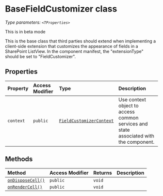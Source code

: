 # BaseFieldCustomizer <TProperties> class



_Type parameters: `<TProperties>`_

This is in beta mode

This is the base class that third parties should extend when implementing a client-side extension that customizes the appearance of fields in a SharePoint ListView. In the component manifest, the "extensionType" should be set to "FieldCustomizer".



## Properties

| Property	   | Access Modifier | Type	| Description|
|:-------------|:----|:-------|:-----------|
|`context`     | `public` | [`FieldCustomizerContext`](../../sp-listview-extensibility/class/fieldcustomizercontext.md) | Use context object to access common services and state associated with the component. |




## Methods

| Method	   | Access Modifier | Returns	| Description|
|:-------------|:----|:-------|:-----------|
|[`onDisposeCell()`](ondisposecell-basefieldcustomizer.md)     | `public` | `void` |  |
|[`onRenderCell()`](onrendercell-basefieldcustomizer.md)     | `public` | `void` |  |





